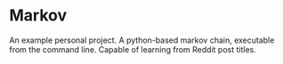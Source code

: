 # Markov
An example personal project. A python-based markov chain, executable from the command line. Capable of learning from Reddit post titles.
